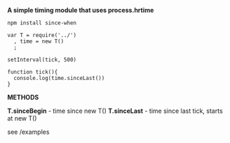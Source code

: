 **A simple timing module that uses process.hrtime**

    npm install since-when
    
    var T = require('../')
      , time = new T()
      ;
      
    setInterval(tick, 500)
    
    function tick(){
      console.log(time.sinceLast())  
    }

__METHODS__

**T.sinceBegin** - time since new T()
**T.sinceLast** - time since last tick, starts at new T()
 
 see /examples